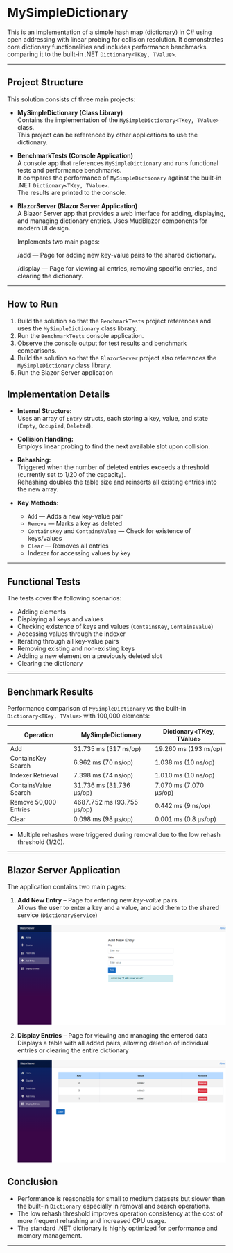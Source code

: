 # MySimpleDictionary

This is an implementation of a simple hash map (dictionary) in C# using open addressing with linear probing for collision resolution. It demonstrates core dictionary functionalities and includes performance benchmarks comparing it to the built-in .NET `Dictionary<TKey, TValue>`.

---

## Project Structure

This solution consists of three main projects:

- **MySimpleDictionary (Class Library)**  
  Contains the implementation of the `MySimpleDictionary<TKey, TValue>` class.  
  This project can be referenced by other applications to use the dictionary.

- **BenchmarkTests (Console Application)**  
  A console app that references `MySimpleDictionary` and runs functional tests and performance benchmarks.  
  It compares the performance of `MySimpleDictionary` against the built-in .NET `Dictionary<TKey, TValue>`.  
  The results are printed to the console.

- **BlazorServer (Blazor Server Application)**  
  A Blazor Server app that provides a web interface for adding, displaying, and managing dictionary entries.
  Uses MudBlazor components for modern UI design.

  Implements two main pages:

  /add — Page for adding new key-value pairs to the shared dictionary.

  /display — Page for viewing all entries, removing specific entries, and clearing the dictionary.
---

## How to Run

1. Build the solution so that the `BenchmarkTests` project references and uses the `MySimpleDictionary` class library.  
2. Run the `BenchmarkTests` console application.  
3. Observe the console output for test results and benchmark comparisons.
4. Build the solution so that the `BlazorServer` project also references the `MySimpleDictionary` class library.
5. Run the Blazor Server application

## Implementation Details

- **Internal Structure:**  
  Uses an array of `Entry` structs, each storing a key, value, and state (`Empty`, `Occupied`, `Deleted`).

- **Collision Handling:**  
  Employs linear probing to find the next available slot upon collision.

- **Rehashing:**  
  Triggered when the number of deleted entries exceeds a threshold (currently set to 1/20 of the capacity).  
  Rehashing doubles the table size and reinserts all existing entries into the new array.

- **Key Methods:**  
  - `Add` — Adds a new key-value pair  
  - `Remove` — Marks a key as deleted  
  - `ContainsKey` and `ContainsValue` — Check for existence of keys/values  
  - `Clear` — Removes all entries  
  - Indexer for accessing values by key  

---

## Functional Tests

The tests cover the following scenarios:

- Adding elements  
- Displaying all keys and values  
- Checking existence of keys and values (`ContainsKey`, `ContainsValue`)  
- Accessing values through the indexer  
- Iterating through all key-value pairs  
- Removing existing and non-existing keys  
- Adding a new element on a previously deleted slot  
- Clearing the dictionary  

---

## Benchmark Results

Performance comparison of `MySimpleDictionary` vs the built-in `Dictionary<TKey, TValue>` with 100,000 elements:

| Operation               | MySimpleDictionary            | Dictionary<TKey, TValue>       |
|-------------------------|------------------------------|-------------------------------|
| Add                     | 31.735 ms (317 ns/op)         | 19.260 ms (193 ns/op)          |
| ContainsKey Search      | 6.962 ms (70 ns/op)           | 1.038 ms (10 ns/op)            |
| Indexer Retrieval       | 7.398 ms (74 ns/op)           | 1.010 ms (10 ns/op)            |
| ContainsValue Search    | 31.736 ms (31.736 µs/op)      | 7.070 ms (7.070 µs/op)         |
| Remove 50,000 Entries   | 4687.752 ms (93.755 µs/op)    | 0.442 ms (9 ns/op)             |
| Clear                   | 0.098 ms (98 µs/op)           | 0.001 ms (0.8 µs/op)           |

- Multiple rehashes were triggered during removal due to the low rehash threshold (1/20).

---

## Blazor Server Application
The application contains two main pages:

1. **Add New Entry** – Page for entering new *key-value* pairs  
   Allows the user to enter a key and a value, and add them to the shared service (`DictionaryService`)
   
   ![Add New Entry](https://github.com/DajanaRadovic/BlazorServer/blob/main/PicturesBlazorService/AddNewEntry.png)

3. **Display Entries** – Page for viewing and managing the entered data  
   Displays a table with all added pairs, allowing deletion of individual entries or clearing the entire dictionary
   
   ![Display Entries](https://github.com/DajanaRadovic/BlazorServer/blob/main/PicturesBlazorService/DisplayEntries.png)

## Conclusion

- Performance is reasonable for small to medium datasets but slower than the built-in `Dictionary` especially in removal and search operations.  
- The low rehash threshold improves operation consistency at the cost of more frequent rehashing and increased CPU usage.  
- The standard .NET dictionary is highly optimized for performance and memory management.

---
